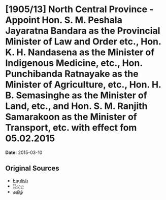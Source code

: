 # [1905/13] North Central Province - Appoint Hon. S. M. Peshala Jayaratna Bandara as the Provincial Minister of Law and Order etc., Hon. K. H. Nandasena as the Minister of Indigenous Medicine, etc., Hon. Punchibanda Ratnayake as the Minister of Agriculture, etc., Hon. H. B. Semasinghe as the Minister of Land, etc., and Hon. S. M. Ranjith Samarakoon as the Minister of Transport, etc. with effect fom 05.02.2015

**Date:** 2015-03-10

## Original Sources

- [English](https://documents.gov.lk/view/extra-gazettes/2015/3/1905-13_E.pdf)
- [සිංහල](https://documents.gov.lk/view/extra-gazettes/2015/3/1905-13_S.pdf)
- [தமிழ்](https://documents.gov.lk/view/extra-gazettes/2015/3/1905-13_T.pdf)
